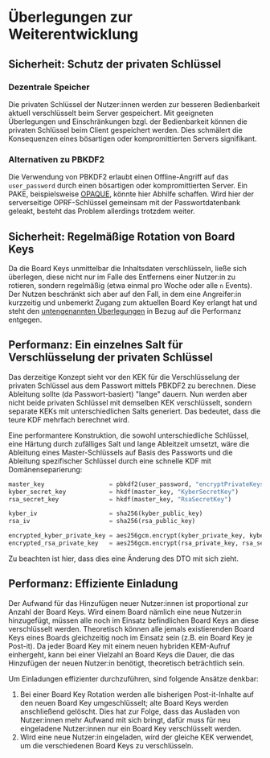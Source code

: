 # Überlegungen zur Weiterentwicklung

## Sicherheit: Schutz der privaten Schlüssel

### Dezentrale Speicher

Die privaten Schlüssel der Nutzer:innen werden zur besseren Bedienbarkeit aktuell verschlüsselt beim Server gespeichert.
Mit geeigneten Überlegungen und Einschränkungen bzgl. der Bedienbarkeit können die privaten Schlüssel beim Client
gespeichert werden. Dies schmälert die Konsequenzen eines bösartigen oder kompromittierten Servers signifikant.

### Alternativen zu PBKDF2

Die Verwendung von PBKDF2 erlaubt einen Offline-Angriff auf das `user_password` durch einen bösartigen oder kompromittierten
Server. Ein PAKE, beispielsweise [OPAQUE](https://eprint.iacr.org/2018/163.pdf), könnte hier Abhilfe schaffen. Wird hier
der serverseitige OPRF-Schlüssel gemeinsam mit der Passwortdatenbank geleakt, besteht das Problem allerdings trotzdem weiter.

## Sicherheit: Regelmäßige Rotation von Board Keys

Da die Board Keys unmittelbar die Inhaltsdaten verschlüsseln, ließe sich überlegen, diese nicht nur im Falle des Entfernens
einer Nutzer:in zu rotieren, sondern regelmäßig (etwa einmal pro Woche oder alle `n` Events). Der Nutzen beschränkt sich
aber auf den Fall, in dem eine Angreifer:in kurzzeitig und unbemerkt Zugang zum aktuellen Board Key erlangt hat und steht
den [untengenannten Überlegungen](#performanz-effiziente-einladung) in Bezug auf die Performanz entgegen.

## Performanz: Ein einzelnes Salt für Verschlüsselung der privaten Schlüssel

Das derzeitige Konzept sieht vor den KEK für die Verschlüsselung der privaten Schlüssel aus dem Passwort mittels PBKDF2
zu berechnen. Diese Ableitung sollte (da Passwort-basiert) "lange" dauern. Nun werden aber nicht beide privaten Schlüssel
mit demselben KEK verschlüsselt, sondern separate KEKs mit unterschiedlichen Salts generiert. Das bedeutet, dass die teure
KDF mehrfach berechnet wird.

Eine performantere Konstruktion, die sowohl unterschiedliche Schlüssel, eine Härtung durch zufälliges Salt und lange Ableitzeit
umsetzt, wäre die Ableitung eines Master-Schlüssels auf Basis des Passworts und die Ableitung spezifischer Schlüssel durch
eine schnelle KDF mit Domänenseparierung:

```python
master_key                  = pbkdf2(user_password, "encryptPrivateKeys" || salt)
kyber_secret_key            = hkdf(master_key, "KyberSecretKey")
rsa_secret_key              = hkdf(master_key, "RsaSecretKey")

kyber_iv                    = sha256(kyber_public_key)
rsa_iv                      = sha256(rsa_public_key)

encrypted_kyber_private_key = aes256gcm.encrypt(kyber_private_key, kyber_secret_key, kyber_iv)
encrypted_rsa_private_key   = aes256gcm.encrypt(rsa_private_key, rsa_secret_key, rsa_iv)
```

Zu beachten ist hier, dass dies eine Änderung des DTO mit sich zieht.

## Performanz: Effiziente Einladung

Der Aufwand für das Hinzufügen neuer Nutzer:innen ist proportional zur Anzahl der Board Keys. Wird einem Board nämlich eine
neue Nutzer:in hinzugefügt, müssen alle noch im Einsatz befindlichen Board Keys an diese verschlüsselt werden. Theoretisch
können alle jemals existierenden Board Keys eines Boards gleichzeitig noch im Einsatz sein (z.B. ein Board Key je Post-it).
Da jeder Board Key mit einem neuen hybriden KEM-Aufruf einhergeht, kann bei einer Vielzahl an Board Keys die Dauer, die
das Hinzufügen der neuen Nutzer:in benötigt, theoretisch beträchtlich sein.

Um Einladungen effizienter durchzuführen, sind folgende Ansätze denkbar:

1. Bei einer Board Key Rotation werden alle bisherigen Post-it-Inhalte auf den neuen Board Key umgeschlüsselt; alte Board
Keys werden anschließend gelöscht. Dies hat zur Folge, dass das Ausladen von Nutzer:innen mehr Aufwand mit sich bringt,
dafür muss für neu eingeladene Nutzer:innen nur ein Board Key verschlüsselt werden.
2. Wird eine neue Nutzer:in eingeladen, wird der gleiche KEK verwendet, um die verschiedenen Board Keys zu verschlüsseln.
